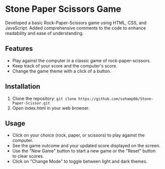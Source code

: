 # Stone Paper Scissors Game
Developed a basic Rock-Paper-Scissors game using HTML, CSS, and JavaScript. Added comprehensive comments to the code to enhance readability and ease of understanding.

## Features

- Play against the computer in a classic game of rock-paper-scissors.
- Keep track of your score and the computer's score.
- Change the game theme with a click of a button.

## Installation

1. Clone the repository: `git clone https://github.com/sohamp06/Stone-Paper-Scissor.git`
2. Open index.html in your web browser.


## Usage

- Click on your choice (rock, paper, or scissors) to play against the computer.
- See the game outcome and your updated score displayed on the screen.
- Use the "New Game" button to start a new game or the "Reset" button to clear scores.
- Click on "Change Mode" to toggle between light and dark themes.
